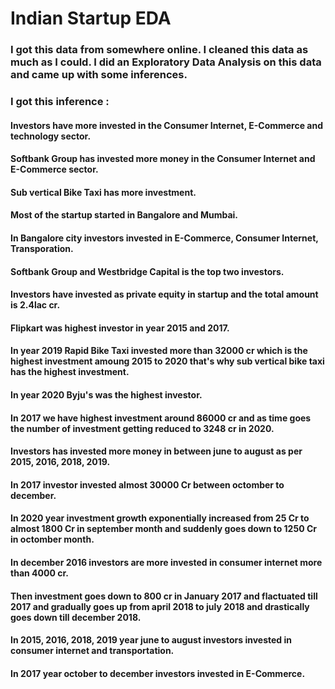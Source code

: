 <h1> Indian Startup EDA </h1>

### I got this data from somewhere online. I cleaned this data as much as I could. I did an Exploratory Data Analysis on this data and came up with some inferences.

### I got this inference : 
#### Investors have more invested in the Consumer Internet, E-Commerce and technology sector.
#### Softbank Group has invested more money in the Consumer Internet and E-Commerce sector.
#### Sub vertical Bike Taxi has more investment.
#### Most of the startup started in Bangalore and Mumbai.
#### In Bangalore city investors invested in E-Commerce, Consumer Internet, Transporation.
#### Softbank Group and Westbridge Capital is the top two investors.
#### Investors have invested as private equity in startup and the total amount is 2.4lac cr.
#### Flipkart was highest investor in year 2015 and 2017.
#### In year 2019 Rapid Bike Taxi invested more than 32000 cr which is the highest investment amoung 2015 to 2020 that's why sub vertical bike taxi has the highest investment.
#### In year 2020 Byju's was the highest investor.
#### In 2017 we have highest investment around 86000 cr and as time goes the number of investment getting reduced to 3248 cr in 2020.
#### Investors has invested more money in between june to august as per 2015, 2016, 2018, 2019.
#### In 2017 investor invested almost 30000 Cr between octomber to december.
#### In 2020 year investment growth exponentially increased from 25 Cr to almost 1800 Cr in september month and suddenly goes down to 1250 Cr in octomber month.
#### In december 2016 investors are more invested in consumer internet more than 4000 cr.
#### Then investment goes down to 800 cr in January 2017 and flactuated till 2017 and gradually goes up from april 2018 to july 2018 and drastically goes down till december 2018.
#### In 2015, 2016, 2018, 2019 year june to august investors invested in consumer internet and transportation.
#### In 2017 year october to december investors invested in E-Commerce.

